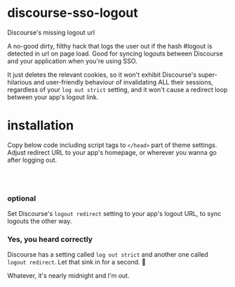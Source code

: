 # discourse-sso-logout
Discourse's missing logout url

A no-good dirty, filthy hack that logs the user out if the hash #logout is detected in url on page load. Good for syncing logouts between Discourse and your application when you're using SSO.

It just deletes the relevant cookies, so it won't exhibit Discourse's super-hilarious and user-friendly behaviour of invalidating ALL their sessions, regardless of your `log out strict` setting, and it won't cause a redirect loop between your app's logout link.

# installation
Copy below code including script tags to `</head>` part of theme settings. Adjust redirect URL to your app's homepage, or wherever you wanna go after logging out.


<pre>
<script>
        if(window.location.hash=='#logout'){
                document.cookie = '_forum_session=;expires=Thu, 01 Jan 1970 00:00:01 GMT;';
                document.cookie = '_t=;expires=Thu, 01 Jan 1970 00:00:01 GMT;';
                document.location = 'https://www.mandawin.com/';
        }
</script>
</pre>

### optional
Set Discourse's `logout redirect` setting to your app's logout URL, to sync logouts the other way.

### Yes, you heard correctly
Discourse has a setting called `log out strict` and another one called `logout redirect`. Let that sink in for a second. 🤯

Whatever, it's nearly midnight and I'm out.
